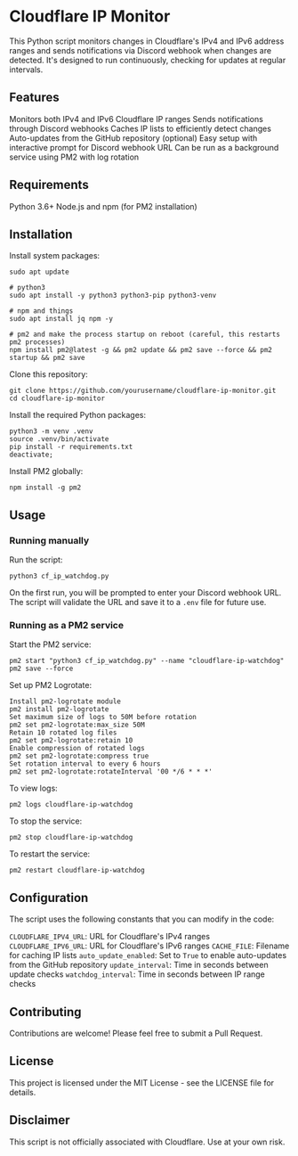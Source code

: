 # Cloudflare IP Monitor
This Python script monitors changes in Cloudflare's IPv4 and IPv6 address ranges and sends notifications via Discord webhook when changes are detected. It's designed to run continuously, checking for updates at regular intervals.
## Features

Monitors both IPv4 and IPv6 Cloudflare IP ranges
Sends notifications through Discord webhooks
Caches IP lists to efficiently detect changes
Auto-updates from the GitHub repository (optional)
Easy setup with interactive prompt for Discord webhook URL
Can be run as a background service using PM2 with log rotation

## Requirements

Python 3.6+
Node.js and npm (for PM2 installation)

## Installation

Install system packages:
```
sudo apt update

# python3
sudo apt install -y python3 python3-pip python3-venv

# npm and things
sudo apt install jq npm -y

# pm2 and make the process startup on reboot (careful, this restarts pm2 processes)
npm install pm2@latest -g && pm2 update && pm2 save --force && pm2 startup && pm2 save

```

Clone this repository:
```
git clone https://github.com/yourusername/cloudflare-ip-monitor.git
cd cloudflare-ip-monitor
```
Install the required Python packages:
```
python3 -m venv .venv
source .venv/bin/activate
pip install -r requirements.txt
deactivate;
```
Install PM2 globally:
```
npm install -g pm2
```

## Usage
### Running manually

Run the script:
```
python3 cf_ip_watchdog.py
```
On the first run, you will be prompted to enter your Discord webhook URL. The script will validate the URL and save it to a `.env` file for future use.

### Running as a PM2 service

Start the PM2 service:
```
pm2 start "python3 cf_ip_watchdog.py" --name "cloudflare-ip-watchdog"
pm2 save --force
```
Set up PM2 Logrotate:
```
Install pm2-logrotate module
pm2 install pm2-logrotate
Set maximum size of logs to 50M before rotation
pm2 set pm2-logrotate:max_size 50M
Retain 10 rotated log files
pm2 set pm2-logrotate:retain 10
Enable compression of rotated logs
pm2 set pm2-logrotate:compress true
Set rotation interval to every 6 hours
pm2 set pm2-logrotate:rotateInterval '00 */6 * * *'
```
To view logs:
```
pm2 logs cloudflare-ip-watchdog
```
To stop the service:
```
pm2 stop cloudflare-ip-watchdog
```
To restart the service:
```
pm2 restart cloudflare-ip-watchdog
```

## Configuration
The script uses the following constants that you can modify in the code:

`CLOUDFLARE_IPV4_URL`: URL for Cloudflare's IPv4 ranges
`CLOUDFLARE_IPV6_URL`: URL for Cloudflare's IPv6 ranges
`CACHE_FILE`: Filename for caching IP lists
`auto_update_enabled`: Set to `True` to enable auto-updates from the GitHub repository
`update_interval`: Time in seconds between update checks
`watchdog_interval`: Time in seconds between IP range checks

## Contributing
Contributions are welcome! Please feel free to submit a Pull Request.
## License
This project is licensed under the MIT License - see the LICENSE file for details.
## Disclaimer
This script is not officially associated with Cloudflare. Use at your own risk.
